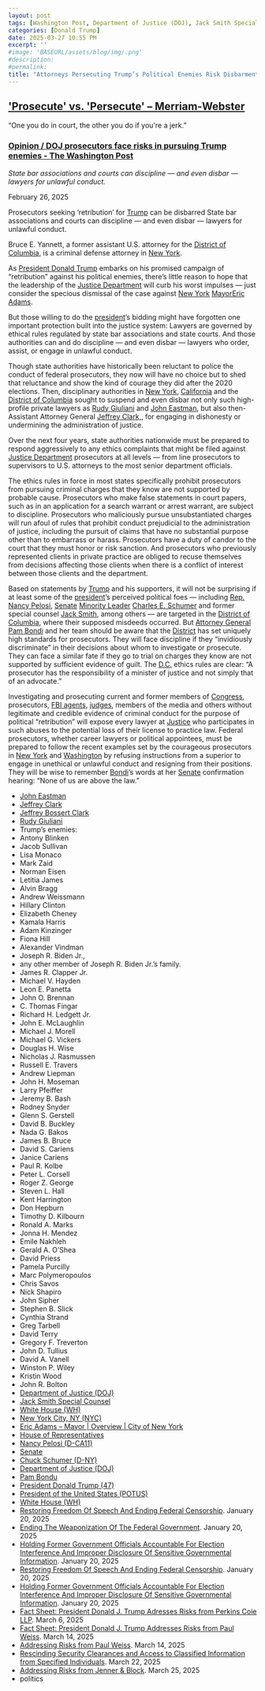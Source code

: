 ```yaml
---
layout: post
tags: [Washington Post, Department of Justice (DOJ), Jack Smith Special Counsel, New York City NY (NYC), Eric Adams – Mayor,House of Representatives, Nancy Pelosi (D-CA11(, Senate, Chuck Schumer (D-NY), Department of Justice (DOJ), Pam Bondi, President Donald Trump (47), President of the United States (POTUS), White House (WH), Restoring Freedom Of Speech And Ending Federal Censorship. January 20 2025, Ending The Weaponization Of The Federal Government. January 20 2025, Holding Former Government Officials Accountable For Election Interference And Improper Disclosure Of Sensitive Governmental Information. January 20 2025, Restoring Freedom Of Speech And Ending Federal Censorship. January 20 2025, Holding Former Government Officials Accountable For Election Interference And Improper Disclosure Of Sensitive Governmental Information. January 20 2025, Fact Sheet: President Donald J. Trump Adresses Risks from Perkins Coie LLP. March 6 2025, Fact Sheet: President Donald J. Trump Addresses Risks from Paul Weiss. March 14 2025, Addressing Risks from Paul Weiss. March 14 2025, Rescinding Security Clearances and Access to Classified Information from Specified Individuals. March 22 2025, Addressing Risks from Jenner & Block. March 25 2025, politics]
categories: [Donald Trump]
date: 2025-03-27 10:55 PM
excerpt: ''
#image: 'BASEURL/assets/blog/img/.png'
#description:
#permalink:
title: "Attorneys Persecuting Trump’s Political Enemies Risk Disbarment"
---
```


## ['Prosecute' vs. 'Persecute' – Merriam-Webster](https://www.merriam-webster.com/grammar/prosecuted-vs-persecuted-usage)

“One you do in court, the other you do if you're a jerk.”

### [Opinion / DOJ prosecutors face risks in pursuing Trump enemies - The Washington Post](https://www.washingtonpost.com/opinions/2025/02/26/justice-prosecutors-trump-enemies-states/)

*State bar associations and courts can discipline — and even disbar — lawyers for unlawful conduct.*

February 26, 2025

Prosecutors seeking ‘retribution’ for [Trump](https://www.donaldjtrump.com/) can be disbarred
State bar associations and courts can discipline — and even disbar — lawyers for unlawful conduct.

Bruce E. Yannett, a former assistant U.S. attorney for the [District of Columbia](https://dc.gov/), is a criminal defense attorney in [New York](https://www.ny.gov/).

As [President Donald Trump](https://www.whitehouse.gov/administration/donald-j-trump/) embarks on his promised campaign of “retribution” against his political enemies, there’s little reason to hope that the leadership of the [Justice Department](https://www.justice.gov/) will curb his worst impulses — just consider the specious dismissal of the case against [New York](https://www.ny.gov/) [MayorEric Adams](https://www.nyc.gov/office-of-the-mayor/index.page).

But those willing to do the [president](https://www.whitehouse.gov/)’s bidding might have forgotten one important protection built into the justice system: Lawyers are governed by ethical rules regulated by state bar associations and state courts. And those authorities can and do discipline — and even disbar — lawyers who order, assist, or engage in unlawful conduct.

Though state authorities have historically been reluctant to police the conduct of federal prosecutors, they now will have no choice but to shed that reluctance and show the kind of courage they did after the 2020 elections. Then, disciplinary authorities in [New York](https://www.ny.gov/), [California](https://www.ca.gov/) and the [District of Columbia](https://dc.gov/) sought to suspend and even disbar not only such high-profile private lawyers as [Rudy Giuliani](https://www.linkedin.com/in/rudygiuliani/) and [John Eastman](https://www.linkedin.com/in/john-eastman-16019b6/), but also then-Assistant Attorney General [Jeffrey Clark,](https://www.linkedin.com/in/jeffreybossertclark/), for engaging in dishonesty or undermining the administration of justice.

Over the next four years, state authorities nationwide must be prepared to respond aggressively to any ethics complaints that might be filed against [Justice Department](https://www.justice.gov/) prosecutors at all levels — from line prosecutors to supervisors to U.S. attorneys to the most senior department officials.

The ethics rules in force in most states specifically prohibit prosecutors from pursuing criminal charges that they know are not supported by probable cause. Prosecutors who make false statements in court papers, such as in an application for a search warrant or arrest warrant, are subject to discipline. Prosecutors who maliciously pursue unsubstantiated charges will run afoul of rules that prohibit conduct prejudicial to the administration of justice, including the pursuit of claims that have no substantial purpose other than to embarrass or harass. Prosecutors have a duty of candor to the court that they must honor or risk sanction. And prosecutors who previously represented clients in private practice are obliged to recuse themselves from decisions affecting those clients when there is a conflict of interest between those clients and the department.

Based on statements by [Trump](https://www.donaldjtrump.com/) and his supporters, it will not be surprising if at least some of the [president](,https://www.whitehouse.gov/administration/donald-j-trump/)’s perceived political foes — including [Rep.](https://www.house.gov/) [Nancy Pelosi](https://pelosi.house.gov/), [Senate](https://www.senate.gov/) [Minority Leader](https://bioguide.congress.gov/search/bio/S000148) [Charles E. Schumer](https://www.schumer.senate.gov/) and former special counsel [Jack Smith](https://www.justice.gov/sco-smith), among others — are targeted in the [District of Columbia](https://dc.gov/), where their supposed misdeeds occurred. But [Attorney General](https://www.justice.gov/) [Pam Bondi](https://www.justice.gov/ag/staff-profile/meet-attorney-general) and her team should be aware that the [District](https://dc.gov/) has set uniquely high standards for prosecutors. They will face discipline if they “invidiously discriminate” in their decisions about whom to investigate or prosecute. They can face a similar fate if they go to trial on charges they know are not supported by sufficient evidence of guilt. The [D.C.](https://dc.gov/) ethics rules are clear: “A prosecutor has the responsibility of a minister of justice and not simply that of an advocate.”

Investigating and prosecuting current and former members of [Congress](https://www.congress.gov/), prosecutors, [FBI agents](https://www.fbi.gov/), [judges](https://www.uscourts.gov/), members of the media and others without legitimate and credible evidence of criminal conduct for the purpose of political “retribution” will expose every lawyer at [Justice](https://www.justice.gov/) who participates in such abuses to the potential loss of their license to practice law. Federal prosecutors, whether career lawyers or political appointees, must be prepared to follow the recent examples set by the courageous prosecutors in [New York](https://www.ny.gov/) and [Washington](https://dc.gov/) by refusing instructions from a superior to engage in unethical or unlawful conduct and resigning from their positions. They will be wise to remember [Bondi](https://www.justice.gov/ag/staff-profile/meet-attorney-general)’s words at her [Senate](https://www.justice.gov/) confirmation hearing: “None of us are above the law.”

- [John Eastman](https://www.linkedin.com/in/john-eastman-16019b6/)
- [Jeffrey Clark](https://www.linkedin.com/in/jeffreybossertclark/)
- [Jeffrey Bossert Clark](https://www.linkedin.com/in/jeffreybossertclark/)
- [Rudy Giuliani](https://www.linkedin.com/in/rudygiuliani/) 
- Trump’s enemies:
- Antony Blinken
- Jacob Sullivan
- Lisa Monaco
- Mark Zaid
- Norman Eisen
- Letitia James
- Alvin Bragg
- Andrew Weissmann
- Hillary Clinton
- Elizabeth Cheney
- Kamala Harris
- Adam Kinzinger
- Fiona Hill
- Alexander Vindman
- Joseph R. Biden Jr.,
- any other member of Joseph R. Biden Jr.’s family.
- James R. Clapper Jr.
- Michael V. Hayden
- Leon E. Panetta
- John O. Brennan
- C. Thomas Fingar
- Richard H. Ledgett Jr.
- John E. McLaughlin
- Michael J. Morell
- Michael G. Vickers
- Douglas H. Wise
- Nicholas J. Rasmussen
- Russell E. Travers
- Andrew Liepman
- John H. Moseman
- Larry Pfeiffer
- Jeremy B. Bash
- Rodney Snyder
- Glenn S. Gerstell
- David B. Buckley
- Nada G. Bakos
- James B. Bruce
- David S. Cariens
- Janice Cariens
- Paul R. Kolbe
- Peter L. Corsell
- Roger Z. George
- Steven L. Hall
- Kent Harrington
- Don Hepburn
- Timothy D. Kilbourn
- Ronald A. Marks
- Jonna H. Mendez
- Emile Nakhleh
- Gerald A. O’Shea
- David Priess
- Pamela Purcilly
- Marc Polymeropoulos
- Chris Savos
- Nick Shapiro
- John Sipher
- Stephen B. Slick
- Cynthia Strand
- Greg Tarbell
- David Terry
- Gregory F. Treverton
- John D. Tullius
- David A. Vanell
- Winston P. Wiley
- Kristin Wood
- John R. Bolton
- [Department of Justice (DOJ)](https://www.justice.gov/)
- [Jack Smith Special Counsel](https://www.justice.gov/sco-smith)
- [White House (WH)](https://www.whitehouse.gov/)
- [New York City, NY (NYC)](https://www.nyv.gov/)
- [Eric Adams – Mayor | Overview | City of New York](https://www.nyc.gov/office-of-the-mayor/index.page)
- [House of Representatives](https://www.house.gov/)
- [Nancy Pelosi (D-CA11)](https://pelosi.house.gov/)
- [Senate](https://www.senate.gov/)
- [Chuck Schumer (D-NY)](https://www.schumer.senate.gov/)
- [Department of Justice (DOJ)](https://www.justice.gov/)
- [Pam Bondu](https://www.justice.gov/ag/staff-profile/meet-attorney-general)
- [President Donald Trump (47)](https://www.whitehouse.gov/administration/donald-j-trump/)
- [President of the United States (POTUS)](https://www.whitehouse.gov/)
- [White House (WH)](https://www.whitehouse.gov/)
- [Restoring Freedom Of Speech And Ending Federal Censorship](https://www.whitehouse.gov/presidential-actions/2025/01/restoring-freedom-of-speech-and-ending-federal-censorship/). January 20, 2025
- [Ending The Weaponization Of The Federal Government](https://www.whitehouse.gov/presidential-actions/2025/01/ending-the-weaponization-of-the-federal-government/). January 20, 2025
- [Holding Former Government Officials Accountable For Election Interference And Improper Disclosure Of Sensitive Governmental Information](https://www.whitehouse.gov/presidential-actions/2025/01/holding-former-government-officials-accountablefor-election-interference-and-improper-disclosure-of-sensitive-governmental-information/). January 20, 2025
- [Restoring Freedom Of Speech And Ending Federal Censorship](https://www.whitehouse.gov/presidential-actions/2025/01/restoring-freedom-of-speech-and-ending-federal-censorship/). January 20, 2025
- [Holding Former Government Officials Accountable For Election Interference And Improper Disclosure Of Sensitive Governmental Information](https://www.whitehouse.gov/presidential-actions/2025/01/holding-former-government-officials-accountablefor-election-interference-and-improper-disclosure-of-sensitive-governmental-information/). January 20, 2025
- [Fact Sheet: President Donald J. Trump Adresses Risks from Perkins Coie LLP](https://www.whitehouse.gov/fact-sheets/2025/03/fact-sheet-president-donald-j-trump-adresses-risks-from-perkins-coie-llp/). March 6, 2025
- [Fact Sheet: President Donald J. Trump Addresses Risks from Paul Weiss](https://www.whitehouse.gov/fact-sheets/2025/03/fact-sheet-president-donald-j-trump-addresses-risks-from-paul-weiss/). March 14, 2025
- [Addressing Risks from Paul Weiss](https://www.whitehouse.gov/presidential-actions/2025/03/addressing-risks-from-paul-weiss/). March 14, 2025
- [Rescinding Security Clearances and Access to Classified Information from Specified Individuals](https://www.whitehouse.gov/presidential-actions/2025/03/rescinding-security-clearances-and-access-to-classified-information-from-specified-individuals/). March 22, 2025
- [Addressing Risks from Jenner & Block](https://www.whitehouse.gov/presidential-actions/2025/03/addressing-risks-from-jenner-block/). March 25, 2025
- politics 